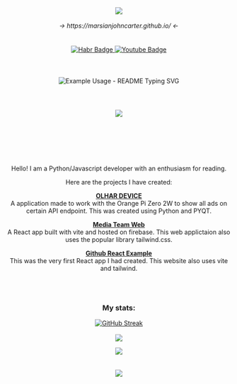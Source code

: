 <div id="header" align="center">
<img src="https://images.weserv.nl/?url=avatars.githubusercontent.com/u/116607327&w=200&h=200&fit=cover&mask=circle&maxage=7d">
</div> 

<br>
<div align="center">
  <em>-> https://marsianjohncarter.github.io/ <-</em>
</div>

<br>

<div id="badges" align="center" style="margin:20px;">
  <a href="https://career.habr.com/incongnitohacker">
    <img src="https://img.shields.io/badge/HABR Career-blue?style=for-the-badge&logo=habr&logoColor=white" alt="Habr Badge"/>
  </a>
  <a href="https://www.youtube.com/@LabyrinthineStudios">
    <img src="https://img.shields.io/badge/YouTube-red?style=for-the-badge&logo=youtube&logoColor=white" alt="Youtube Badge"/>
  </a>
</div>

<div align="center">

  <img src="https://komarev.com/ghpvc/?username=marsianjohncarter&style=flat-square&color=blue" alt=""/>
  <br>
  <br>
  <br>
  <img src="https://readme-typing-svg.demolab.com/?lines=Hello!;My+name+is+John.;I+am+a+JS/PY/REACT+developer.;Though+these+are+my+main+likes;I+explore+other+areas+as+well.&font=Fira%20Code&center=true&width=380&height=50&duration=4000&pause=1000&color=6258FFE9" alt="Example Usage - README Typing SVG">

</div>
<br>
<div align="center" style="margin:40px;">
  <a href="https://skillicons.dev">
    <img src="https://skillicons.dev/icons?i=html,css,js,py,bootstrap,jquery,babel,react,webpack,flask,sklearn,regex,nodejs,git,postman,codepen,replit,github,stackoverflow,vscode,ubuntu,linux,npm,pnpm,vite,tailwind,tensorflow&perline=8" />

  </a>
</div>

<br>
<br>
<br>
<br>

<div align="center">
  Hello! I am a Python/Javascript developer with an enthusiasm for reading. 

  Here are the projects I have created:

  [**OLHAR DEVICE**](https://github.com/marsianjohncarter/OlharDevice)
  <br />
  A application made to work with the Orange Pi Zero 2W to show all ads on certain API endpoint. This was created using Python and PYQT. 
  <br />
  
  [**Media Team Web**](https://github.com/marsianjohncarter/Media-Team-Web-Firebase)
  <br />
  A React app built with vite and hosted on firebase. This web applictaion also uses the popular library tailwind.css.

  [**Github React Example**](https://github.com/marsianjohncarter/github-react-example)
  <br />
  This was the very first React app I had created. This website also uses vite and tailwind.
</div>


<br>
<br>

<h3 align="center">My stats:</h3>

<p align="center">
  <a href="https://git.io/streak-stats"><img src="https://github-readme-streak-stats.herokuapp.com?user=marsianjohncarter&theme=dracula" alt="GitHub Streak" /></a>
<br>
<br>
  <img src="https://github-readme-stats.vercel.app/api/top-langs/?username=marsianjohncarter&layout=compact&theme=dracula">
</p>

  <p align="center">

  <img src="https://github-readme-stats.vercel.app/api?username=marsianjohncarter&show_icons=true&theme=dracula">
    <br>
  <br>
  <br>

  <img src="https://profile-counter.glitch.me/{marsianjohncarter}/count.svg">

</p>





